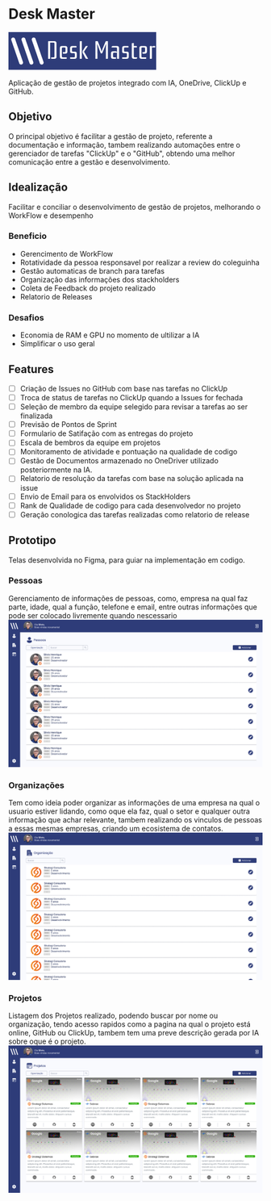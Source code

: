 # Desk Master
<img src="https://raw.githubusercontent.com/feiticeiro-tec/desk-master/refs/heads/main/Logo.png"/>

Aplicação de gestão de projetos integrado com IA, OneDrive, ClickUp e GitHub.

## Objetivo
O principal objetivo é facilitar a gestão de projeto, referente a documentação e informação, tambem realizando automações entre o gerenciador de tarefas "ClickUp" e o "GitHub", obtendo uma melhor comunicação entre a gestão e desenvolvimento.

## Idealização
Facilitar e conciliar o desenvolvimento de gestão de projetos, melhorando o WorkFlow e desempenho

### Beneficio
- Gerencimento de WorkFlow
- Rotatividade da pessoa responsavel por realizar a review do coleguinha
- Gestão automaticas de branch para tarefas
- Organização das informações dos stackholders
- Coleta de Feedback do projeto realizado
- Relatorio de Releases

### Desafios
- Economia de RAM e GPU no momento de ultilizar a IA
- Simplificar o uso geral

## Features
- [ ] Criação de Issues no GitHub com base nas tarefas no ClickUp
- [ ] Troca de status de tarefas no ClickUp quando a Issues for fechada
- [ ] Seleção de membro da equipe selegido para revisar a tarefas ao ser finalizada
- [ ] Previsão de Pontos de Sprint
- [ ] Formulario de Satifação com as entregas do projeto
- [ ] Escala de bembros da equipe em projetos
- [ ] Monitoramento de atividade e pontuação na qualidade de codigo
- [ ] Gestão de Documentos armazenado no OneDriver utilizado posteriormente na IA.
- [ ] Relatorio de resolução da tarefas com base na solução aplicada na issue
- [ ] Envio de Email para os envolvidos os StackHolders
- [ ] Rank de Qualidade de codigo para cada desenvolvedor no projeto
- [ ] Geração conologica das tarefas realizadas como relatorio de release

## Prototipo
Telas desenvolvida no Figma, para guiar na implementação em codigo.
### Pessoas
Gerenciamento de informações de pessoas, como, empresa na qual faz parte, idade, qual a função, telefone e email, entre outras informações que pode ser colocado livremente quando nescessario
<img src="https://raw.githubusercontent.com/feiticeiro-tec/desk-master/refs/heads/main/screens/Pessoas.png"/>

### Organizações
Tem como ideia poder organizar as informações de uma empresa na qual o usuario estiver lidando, como oque ela faz, qual o setor e qualquer outra informação que achar relevante, tambem realizando os vinculos de pessoas a essas mesmas empresas, criando um ecosistema de contatos.
<img src="https://raw.githubusercontent.com/feiticeiro-tec/desk-master/refs/heads/main/screens/Organizacao.png">

### Projetos
Listagem dos Projetos realizado, podendo buscar por nome ou organização, tendo acesso rapidos como a pagina na qual o projeto está online, GitHub ou ClickUp, tambem tem uma preve descrição gerada por IA sobre oque é o projeto.
<img src="https://raw.githubusercontent.com/feiticeiro-tec/desk-master/refs/heads/main/screens/Projetos.png"/>